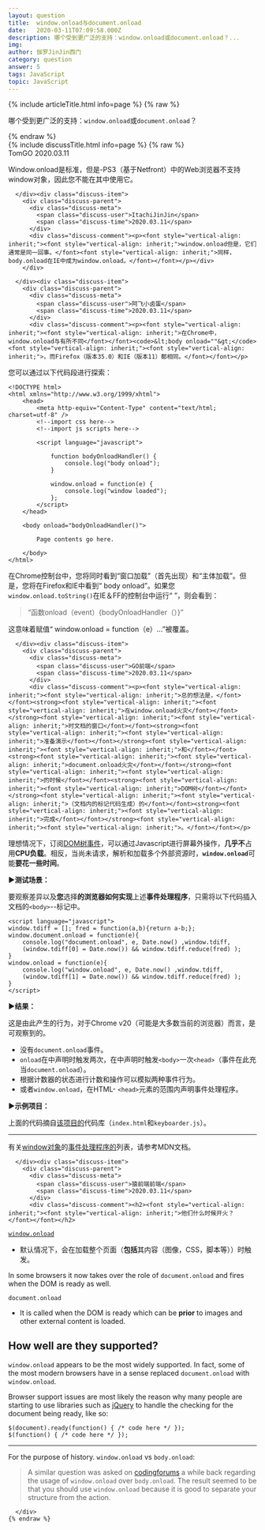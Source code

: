 ```yaml
---
layout: question
title:  window.onload与document.onload
date:   2020-03-11T07:09:58.000Z
description: 哪个受到更广泛的支持：window.onload或document.onload？...
img: 
author: 伽罗JinJin西门
category: question
answer: 5
tags: JavaScript
topic: JavaScript
---
```

<div class="article-root">
  <div class="article">
    {% include articleTitle.html info=page %}
    {% raw %}
    <div class="article-content"><p><font style="vertical-align: inherit;"><font style="vertical-align: inherit;">哪个受到更广泛的支持：</font></font><code>window.onload</code><font style="vertical-align: inherit;"><font style="vertical-align: inherit;">或</font></font><code>document.onload</code><font style="vertical-align: inherit;"><font style="vertical-align: inherit;">？</font></font></p></div>
    {% endraw %}
  </div>

  <div class="discuss-wrapper">
    {% include discussTitle.html info=page %}
    {% raw %}
    <div class="discuss-item">
        <div class="discuss-parent">
          <div class="discuss-meta">
            <span class="discuss-user">TomGO</span>
            <span class="discuss-time">2020.03.11</span>
          </div>
          <div class="discuss-comment"><p><font style="vertical-align: inherit;"><font style="vertical-align: inherit;">Window.onload是标准，但是-PS3（基于Netfront）中的Web浏览器不支持window对象，因此您不能在其中使用它。</font></font></p></div>
        </div>
        
      </div><div class="discuss-item">
        <div class="discuss-parent">
          <div class="discuss-meta">
            <span class="discuss-user">ItachiJinJin</span>
            <span class="discuss-time">2020.03.11</span>
          </div>
          <div class="discuss-comment"><p><font style="vertical-align: inherit;"><font style="vertical-align: inherit;">window.onload但是，它们通常是同一回事。</font><font style="vertical-align: inherit;">同样，body.onload在IE中成为window.onload。</font></font></p></div>
        </div>
        
      </div><div class="discuss-item">
        <div class="discuss-parent">
          <div class="discuss-meta">
            <span class="discuss-user">阿飞小卤蛋</span>
            <span class="discuss-time">2020.03.11</span>
          </div>
          <div class="discuss-comment"><p><font style="vertical-align: inherit;"><font style="vertical-align: inherit;">在Chrome中，window.onload与有所不同</font></font><code>&lt;body onload=""&gt;</code><font style="vertical-align: inherit;"><font style="vertical-align: inherit;">，而Firefox（版本35.0）和IE（版本11）都相同。</font></font></p>

<p><font style="vertical-align: inherit;"><font style="vertical-align: inherit;">您可以通过以下代码段进行探索：</font></font></p>

<pre><code>&lt;!DOCTYPE html&gt;<font></font>
&lt;html xmlns="http://www.w3.org/1999/xhtml"&gt;<font></font>
    &lt;head&gt;<font></font>
        &lt;meta http-equiv="Content-Type" content="text/html; charset=utf-8" /&gt;<font></font>
        &lt;!--import css here--&gt;<font></font>
        &lt;!--import js scripts here--&gt;<font></font>
<font></font>
        &lt;script language="javascript"&gt;<font></font>
<font></font>
            function bodyOnloadHandler() {<font></font>
                console.log("body onload");<font></font>
            }<font></font>
<font></font>
            window.onload = function(e) {<font></font>
                console.log("window loaded");<font></font>
            };<font></font>
        &lt;/script&gt;<font></font>
    &lt;/head&gt;<font></font>
<font></font>
    &lt;body onload="bodyOnloadHandler()"&gt;<font></font>
<font></font>
        Page contents go here.<font></font>
<font></font>
    &lt;/body&gt;<font></font>
&lt;/html&gt;<font></font>
</code></pre>

<p><font style="vertical-align: inherit;"><font style="vertical-align: inherit;">在Chrome控制台中，您将同时看到“窗口加载”（首先出现）和“主体加载”。</font><font style="vertical-align: inherit;">但是，您将在Firefox和IE中看到“ body onload”。</font><font style="vertical-align: inherit;">如果您</font></font><code>window.onload.toString()</code><font style="vertical-align: inherit;"><font style="vertical-align: inherit;">在IE＆FF的控制台中</font><font style="vertical-align: inherit;">运行“ </font><font style="vertical-align: inherit;">”，则会看到：</font></font></p>

<blockquote>
  <p><font style="vertical-align: inherit;"><font style="vertical-align: inherit;">“函数onload（event）{bodyOnloadHandler（）}”</font></font></p>
</blockquote>

<p><font style="vertical-align: inherit;"><font style="vertical-align: inherit;">这意味着赋值“ window.onload = function（e）...”被覆盖。</font></font></p></div>
        </div>
        
      </div><div class="discuss-item">
        <div class="discuss-parent">
          <div class="discuss-meta">
            <span class="discuss-user">GO前端</span>
            <span class="discuss-time">2020.03.11</span>
          </div>
          <div class="discuss-comment"><p><font style="vertical-align: inherit;"><font style="vertical-align: inherit;">总的想法是，</font></font><strong><font style="vertical-align: inherit;"><font style="vertical-align: inherit;">在window.onload火灾</font></font></strong><font style="vertical-align: inherit;"><font style="vertical-align: inherit;">时文档的窗口</font></font><strong><font style="vertical-align: inherit;"><font style="vertical-align: inherit;">准备演示</font></font></strong><font style="vertical-align: inherit;"><font style="vertical-align: inherit;">和</font></font><strong><font style="vertical-align: inherit;"><font style="vertical-align: inherit;">document.onload火灾</font></font></strong><font style="vertical-align: inherit;"><font style="vertical-align: inherit;">的时候</font></font><strong><font style="vertical-align: inherit;"><font style="vertical-align: inherit;">DOM树</font></font></strong><font style="vertical-align: inherit;"><font style="vertical-align: inherit;">（文档内的标记代码生成）的</font></font><strong><font style="vertical-align: inherit;"><font style="vertical-align: inherit;">完成</font></font></strong><font style="vertical-align: inherit;"><font style="vertical-align: inherit;">。</font></font></p>

<p><font style="vertical-align: inherit;"><font style="vertical-align: inherit;">理想情况下，订阅</font></font><a href="http://en.wikipedia.org/wiki/DOM_events" rel="noreferrer"><font style="vertical-align: inherit;"><font style="vertical-align: inherit;">DOM树事件</font></font></a><font style="vertical-align: inherit;"><font style="vertical-align: inherit;">，可以通过Javascript进行屏幕外操作，</font></font><strong><font style="vertical-align: inherit;"><font style="vertical-align: inherit;">几乎不</font></font></strong><font style="vertical-align: inherit;"><font style="vertical-align: inherit;">占用</font><strong><font style="vertical-align: inherit;">CPU负载</font></strong><font style="vertical-align: inherit;">。</font><font style="vertical-align: inherit;">相反，</font><font style="vertical-align: inherit;">当尚未请求，解析和加载多个外部资源时</font><font style="vertical-align: inherit;">，</font></font><strong><code>window.onload</code></strong><font style="vertical-align: inherit;"><font style="vertical-align: inherit;">可能</font></font><strong><font style="vertical-align: inherit;"><font style="vertical-align: inherit;">要花一些时间</font></font></strong><font style="vertical-align: inherit;"><font style="vertical-align: inherit;">。</font></font></p>

<p><strong><font style="vertical-align: inherit;"><font style="vertical-align: inherit;">►测试场景：</font></font></strong></p>

<p><font style="vertical-align: inherit;"><font style="vertical-align: inherit;">要观察差异以及</font></font><strong><font style="vertical-align: inherit;"><font style="vertical-align: inherit;">您</font></font></strong><font style="vertical-align: inherit;"><font style="vertical-align: inherit;">选择</font><strong><font style="vertical-align: inherit;">的浏览器如何</font></strong></font><strong><font style="vertical-align: inherit;"><font style="vertical-align: inherit;">实现</font></font></strong><font style="vertical-align: inherit;"><font style="vertical-align: inherit;">上述</font></font><strong><font style="vertical-align: inherit;"><font style="vertical-align: inherit;">事件处理程序</font></font></strong><font style="vertical-align: inherit;"><font style="vertical-align: inherit;">，只需将以下代码插入文档的</font></font><code>&lt;body&gt;</code><font style="vertical-align: inherit;"><font style="vertical-align: inherit;">--标记中。</font></font></p>

<pre><code>&lt;script language="javascript"&gt;<font></font>
window.tdiff = []; fred = function(a,b){return a-b;};<font></font>
window.document.onload = function(e){ <font></font>
    console.log("document.onload", e, Date.now() ,window.tdiff,  <font></font>
    (window.tdiff[0] = Date.now()) &amp;&amp; window.tdiff.reduce(fred) ); <font></font>
}<font></font>
window.onload = function(e){ <font></font>
    console.log("window.onload", e, Date.now() ,window.tdiff, <font></font>
    (window.tdiff[1] = Date.now()) &amp;&amp; window.tdiff.reduce(fred) ); <font></font>
}<font></font>
&lt;/script&gt;<font></font>
</code></pre>

<p><strong><font style="vertical-align: inherit;"><font style="vertical-align: inherit;">►结果：</font></font></strong></p>

<p><font style="vertical-align: inherit;"><font style="vertical-align: inherit;">这是由此产生的行为，对于Chrome v20（可能是大多数当前的浏览器）而言，是可观察到的。 </font></font></p>

<ul>
<li><font style="vertical-align: inherit;"><font style="vertical-align: inherit;">没有</font></font><code>document.onload</code><font style="vertical-align: inherit;"><font style="vertical-align: inherit;">事件。</font></font></li>
<li><code>onload</code><font style="vertical-align: inherit;"><font style="vertical-align: inherit;">在中声明时触发两次，在中声明时触发</font></font><code>&lt;body&gt;</code><font style="vertical-align: inherit;"><font style="vertical-align: inherit;">一次</font></font><code>&lt;head&gt;</code><font style="vertical-align: inherit;"><font style="vertical-align: inherit;">（事件在此充当</font></font><code>document.onload</code><font style="vertical-align: inherit;"><font style="vertical-align: inherit;">）。</font></font></li>
<li><font style="vertical-align: inherit;"><font style="vertical-align: inherit;">根据计数器的状态进行计数和操作可以模拟两种事件行为。 </font></font></li>
<li><font style="vertical-align: inherit;"><font style="vertical-align: inherit;">或者</font></font><code>window.onload</code><font style="vertical-align: inherit;"><font style="vertical-align: inherit;">，在HTML- </font></font><code>&lt;head&gt;</code><font style="vertical-align: inherit;"><font style="vertical-align: inherit;">元素</font><font style="vertical-align: inherit;">的范围内</font><font style="vertical-align: inherit;">声明</font><font style="vertical-align: inherit;">事件处理程序</font><font style="vertical-align: inherit;">。</font></font></li>
</ul>

<p><strong><font style="vertical-align: inherit;"><font style="vertical-align: inherit;">►示例项目：</font></font></strong></p>

<p><font style="vertical-align: inherit;"><font style="vertical-align: inherit;">上面的代码摘自</font></font><a href="https://github.com/lsauer/KeyBoarder/tree/gh-pages" rel="noreferrer"><font style="vertical-align: inherit;"><font style="vertical-align: inherit;">该项目的</font></font></a><font style="vertical-align: inherit;"><font style="vertical-align: inherit;">代码库（</font></font><code>index.html</code><font style="vertical-align: inherit;"><font style="vertical-align: inherit;">和</font></font><code>keyboarder.js</code><font style="vertical-align: inherit;"><font style="vertical-align: inherit;">）。</font></font></p>

<hr>

<p><font style="vertical-align: inherit;"><font style="vertical-align: inherit;">有关</font></font><a href="https://developer.mozilla.org/en-US/docs/DOM/window#Event_handlers" rel="noreferrer"><font style="vertical-align: inherit;"><font style="vertical-align: inherit;">window对象</font></font></a><font style="vertical-align: inherit;"><font style="vertical-align: inherit;">的</font><a href="https://developer.mozilla.org/en-US/docs/DOM/window#Event_handlers" rel="noreferrer"><font style="vertical-align: inherit;">事件处理程序的</font></a><font style="vertical-align: inherit;">列表</font><font style="vertical-align: inherit;">，请参考MDN文档。</font></font></p></div>
        </div>
        
      </div><div class="discuss-item">
        <div class="discuss-parent">
          <div class="discuss-meta">
            <span class="discuss-user">猿前端前端</span>
            <span class="discuss-time">2020.03.11</span>
          </div>
          <div class="discuss-comment"><h2><font style="vertical-align: inherit;"><font style="vertical-align: inherit;">他们什么时候开火？</font></font></h2>

<p><a href="https://developer.mozilla.org/en-US/docs/Web/API/GlobalEventHandlers.onload" rel="noreferrer"><code>window.onload</code></a></p>

<ul>
<li><font style="vertical-align: inherit;"><font style="vertical-align: inherit;">默认情况下，会在加载整个页面（</font></font><strong><font style="vertical-align: inherit;"><font style="vertical-align: inherit;">包括</font></font></strong><font style="vertical-align: inherit;"><font style="vertical-align: inherit;">其内容（图像，CSS，脚本等））</font><font style="vertical-align: inherit;">时触发</font><font style="vertical-align: inherit;">。</font></font></li>
</ul>

<p>In some browsers it now takes over the role of <code>document.onload</code> and fires when the DOM is ready as well.</p>

<p><code>document.onload</code></p>

<ul>
<li>It is called when the DOM is ready which can be <strong>prior</strong> to images and other external content is loaded.</li>
</ul>

<h2>How well are they supported?</h2>

<p><code>window.onload</code> appears to be the most widely supported. In fact, some of the most modern browsers have in a sense replaced <code>document.onload</code> with <code>window.onload</code>.</p>

<p>Browser support issues are most likely the reason why many people are starting to use libraries such as <a href="http://jquery.com/" rel="noreferrer">jQuery</a> to handle the checking for the document being ready, like so:</p>

<pre><code>$(document).ready(function() { /* code here */ });<font></font>
$(function() { /* code here */ });<font></font>
</code></pre>

<hr>

<p>For the purpose of history. <code>window.onload</code> vs <code>body.onload</code>:</p>

<blockquote>
  <p>A similar question was asked on <a href="http://www.codingforums.com/archive/index.php/t-106229.html" rel="noreferrer">codingforums</a> a while
  back regarding the usage of <code>window.onload</code> over <code>body.onload</code>. The
  result seemed to be that you should use <code>window.onload</code> because it is
  good to separate your structure from the action.</p>
</blockquote></div>
        </div>
        
      </div>
    {% endraw %}
  </div>
<div>
